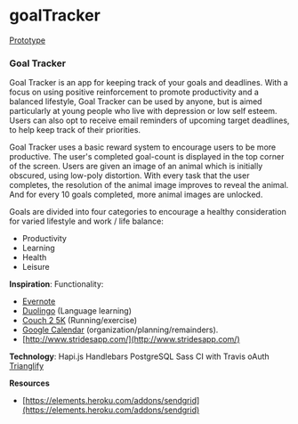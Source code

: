 # goalTracker
[Prototype](https://goaltrackerapp.herokuapp.com/)
### Goal Tracker
Goal Tracker is an app for keeping track of your goals and deadlines. With a focus on using positive reinforcement to promote productivity and a balanced lifestyle, Goal Tracker can be used by anyone, but is aimed particularly at young people who live with depression or low self esteem. Users can also opt to receive email reminders of upcoming target deadlines, to help keep track of their priorities.

Goal Tracker uses a basic reward system to encourage users to be more productive. The user's completed goal-count is displayed in the top corner of the screen. Users are given an image of an animal which is initially obscured, using low-poly distortion. With every task that the user completes, the resolution of the animal image improves to reveal the animal. And for every 10 goals completed, more animal images are unlocked.

Goals are divided into four categories to encourage a healthy consideration for varied lifestyle and work / life balance:

* Productivity
* Learning
* Health
* Leisure


**Inspiration**:
Functionality:
* [Evernote](https://evernote.com)
* [Duolingo](https://www.duolingo.com) (Language learning) 
* [Couch 2 5K](www.c25kfree.com/) (Running/exercise)
* [Google Calendar](https://www.google.com/calendar) (organization/planning/remainders).
* [http://www.stridesapp.com/](http://www.stridesapp.com/)

**Technology**:
Hapi.js
Handlebars
PostgreSQL
Sass
CI with Travis
oAuth
[Trianglify](https://github.com/qrohlf/trianglify)


**Resources**
- [https://elements.heroku.com/addons/sendgrid](https://elements.heroku.com/addons/sendgrid)
